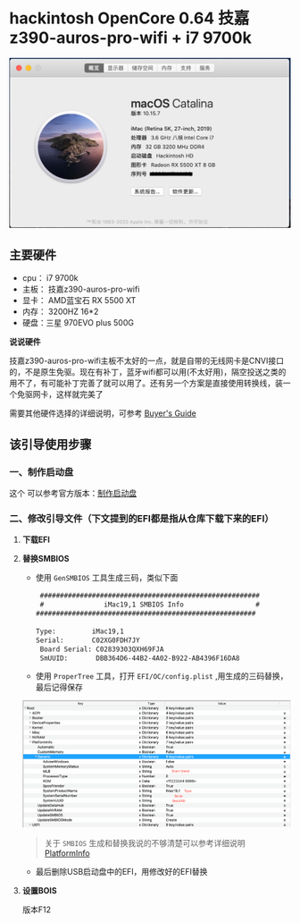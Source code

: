 # hackintosh OpenCore 0.64 技嘉z390-auros-pro-wifi + i7 9700k



![Catalina](./img/Catalina.png)

## 主要硬件

- cpu： i7 9700k 
- 主板： 技嘉z390-auros-pro-wifi
- 显卡： AMD蓝宝石 RX 5500 XT
- 内存： 3200HZ 16*2
- 硬盘：三星 970EVO plus 500G



**说说硬件**

技嘉z390-auros-pro-wifi主板不太好的一点，就是自带的无线网卡是CNVI接口的，不是原生免驱。现在有补丁，蓝牙wifi都可以用(不太好用)，隔空投送之类的用不了，有可能补丁完善了就可以用了。还有另一个方案是直接使用转换线，装一个免驱网卡，这样就完美了




需要其他硬件选择的详细说明，可参考 [Buyer's Guide](https://www.tonymacx86.com/buyersguide/building-a-customac-hackintosh-the-ultimate-buyers-guide/)

## 该引导使用步骤

### 一、制作启动盘

这个 可以参考官方版本：[制作启动盘](https://dortania.github.io/OpenCore-Install-Guide/installer-guide/)


### 二、修改引导文件（下文提到的EFI都是指从仓库下载下来的EFI）

1. **下载EFI**

2. **替换SMBIOS**
	
	- 使用 `GenSMBIOS` 工具生成三码，类似下面
	
      ```
       #######################################################
       #               iMac19,1 SMBIOS Info                  #
      #######################################################
      
      Type:         iMac19,1
      Serial:       C02XG0FDH7JY
	   Board Serial: C02839303QXH69FJA
	   SmUUID:       DBB364D6-44B2-4A02-B922-AB4396F16DA8
	   ```
	
	  
	
	- 使用 `ProperTree` 工具，打开 `EFI/OC/config.plist` ,用生成的三码替换，最后记得保存
	  
	
	![PlatformInfo](./img/PlatformInfo.png)
	
	
	
	  
	
	  > 关于 `SMBIOS` 生成和替换我说的不够清楚可以参考详细说明 [PlatformInfo](https://dortania.github.io/OpenCore-Install-Guide/config.plist/coffee-lake.html#platforminfo)
	
	- 最后删除USB启动盘中的EFI，用修改好的EFI替换
	
3. **设置BOIS**

   版本F12
   
   